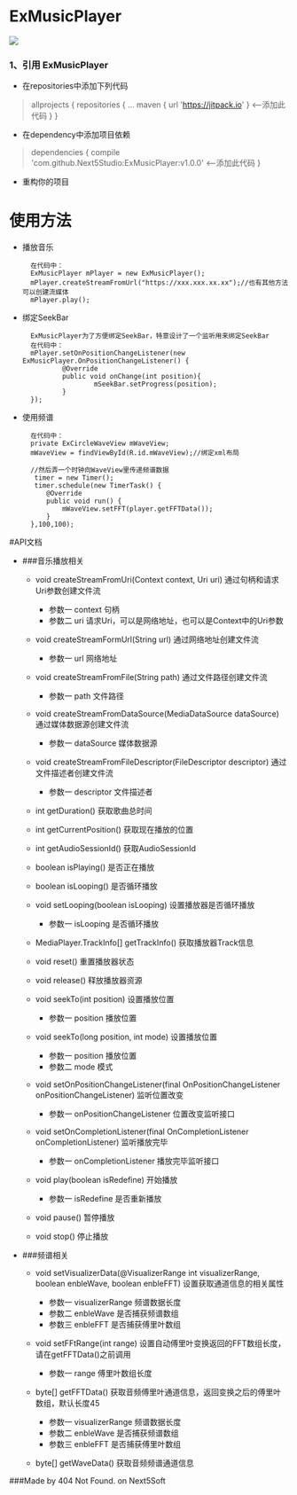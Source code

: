 # ExMusicPlayer
[![](https://jitpack.io/v/Next5Studio/ExMusicPlayer.svg)](https://jitpack.io/#Next5Studio/ExMusicPlayer)
### 1、引用 ExMusicPlayer
- 在repositories中添加下列代码
> 	allprojects {
			repositories {
					...
					maven { url 'https://jitpack.io' }         <--添加此代码
			}
		}
	 

- 在dependency中添加项目依赖
> 	dependencies {
 			compile 'com.github.Next5Studio:ExMusicPlayer:v1.0.0'         <--添加此代码
		}
- 重构你的项目



# 使用方法
- 播放音乐

		在代码中：
		ExMusicPlayer mPlayer = new ExMusicPlayer();
		mPlayer.createStreamFromUrl("https://xxx.xxx.xx.xx");//也有其他方法可以创建流媒体
		mPlayer.play();

- 绑定SeekBar

		ExMusicPlayer为了方便绑定SeekBar，特意设计了一个监听用来绑定SeekBar
		在代码中：
		mPlayer.setOnPositionChangeListener(new ExMusicPlayer.OnPositionChangeListener() {
				@Override
				public void onChange(int position){
						mSeekBar.setProgress(position);
				}
		});

- 使用频谱

		在代码中：
		private ExCircleWaveView mWaveView;
		mWaveView = findViewById(R.id.mWaveView);//绑定xml布局
		
		//然后弄一个时钟向WaveView里传递频谱数据
		 timer = new Timer();
		 timer.schedule(new TimerTask() {
            @Override
            public void run() {
                mWaveView.setFFT(player.getFFTData());
            }
        },100,100);

#API文档
- ###音乐播放相关
	- void createStreamFromUri(Context context, Uri uri)  通过句柄和请求Uri参数创建文件流
		- 参数一   context   句柄
		- 参数二   uri   请求Uri，可以是网络地址，也可以是Context中的Uri参数

	- void createStreamFormUrl(String url)  通过网络地址创建文件流
		- 参数一   url   网络地址

	- void createStreamFromFile(String path)  通过文件路径创建文件流
		- 参数一   path   文件路径

	- void createStreamFromDataSource(MediaDataSource dataSource)  通过媒体数据源创建文件流
		- 参数一   dataSource   媒体数据源

	- void createStreamFromFileDescriptor(FileDescriptor descriptor)  通过文件描述者创建文件流
		- 参数一   descriptor   文件描述者

	- int getDuration()  获取歌曲总时间

	- int getCurrentPosition()  获取现在播放的位置

	- int getAudioSessionId()  获取AudioSessionId

	- boolean isPlaying()  是否正在播放

	- boolean isLooping()  是否循环播放

	- void setLooping(boolean isLooping)  设置播放器是否循环播放
		- 参数一   isLooping   是否循环播放

	- MediaPlayer.TrackInfo[] getTrackInfo()  获取播放器Track信息

	- void reset()  重置播放器状态

	- void release()  释放播放器资源

	- void seekTo(int position)  设置播放位置
		- 参数一   position   播放位置

	- void seekTo(long position, int mode)  设置播放位置
		- 参数一   position   播放位置
		- 参数二   mode   模式

	- void setOnPositionChangeListener(final OnPositionChangeListener onPositionChangeListener)  监听位置改变
		- 参数一   onPositionChangeListener   位置改变监听接口

	- void setOnCompletionListener(final OnCompletionListener onCompletionListener)  监听播放完毕
		- 参数一   onCompletionListener   播放完毕监听接口

	- void play(boolean isRedefine)  开始播放
		- 参数一   isRedefine   是否重新播放

	- void pause()  暂停播放

	- void stop()  停止播放

- ###频谱相关

	- void setVisualizerData(@VisualizerRange int visualizerRange, boolean enbleWave, boolean enbleFFT)  设置获取通道信息的相关属性
		- 参数一   visualizerRange   频谱数据长度
		- 参数二   enbleWave   是否捕获频谱数组
		- 参数三   enbleFFT   是否捕获傅里叶数组

	- void setFFtRange(int range)  设置自动傅里叶变换返回的FFT数组长度，请在getFFTData()之前调用
		- 参数一   range   傅里叶数组长度

	- byte[] getFFTData()  获取音频傅里叶通道信息，返回变换之后的傅里叶数组，默认长度45
		- 参数一   visualizerRange   频谱数据长度
		- 参数二   enbleWave   是否捕获频谱数组
		- 参数三   enbleFFT   是否捕获傅里叶数组

	- byte[] getWaveData()  获取音频频谱通道信息

###Made by 404 Not Found. on Next5Soft 
